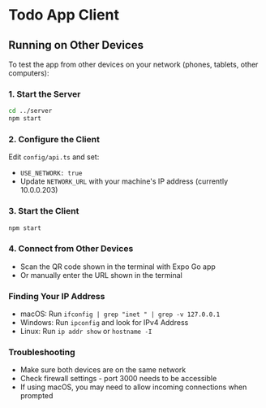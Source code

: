 # Todo App Client

## Running on Other Devices

To test the app from other devices on your network (phones, tablets, other computers):

### 1. Start the Server
```bash
cd ../server
npm start
```

### 2. Configure the Client
Edit `config/api.ts` and set:
- `USE_NETWORK: true`
- Update `NETWORK_URL` with your machine's IP address (currently 10.0.0.203)

### 3. Start the Client
```bash
npm start
```

### 4. Connect from Other Devices
- Scan the QR code shown in the terminal with Expo Go app
- Or manually enter the URL shown in the terminal

### Finding Your IP Address
- macOS: Run `ifconfig | grep "inet " | grep -v 127.0.0.1`
- Windows: Run `ipconfig` and look for IPv4 Address
- Linux: Run `ip addr show` or `hostname -I`

### Troubleshooting
- Make sure both devices are on the same network
- Check firewall settings - port 3000 needs to be accessible
- If using macOS, you may need to allow incoming connections when prompted